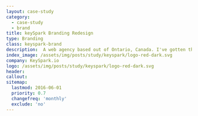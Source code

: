 ```yaml
---
layout: case-study
category:
  - case-study
  - brand
title: keySpark Branding Redesign
type: Branding
class: keyspark-brand
description:  A web agency based out of Ontario, Canada. I've gotten the chance to redesign their website and do their branding. This is a two part project for Web Design and Branding
index_image: /assets/img/posts/study/keyspark/logo-red-dark.svg
company: KeySpark.io
logo: /assets/img/posts/study/keyspark/logo-red-dark.svg
header:
callout:
sitemap:
  lastmod: 2016-06-01
  priority: 0.7
  changefreq: 'monthly'
  exclude: 'no'
---
```

